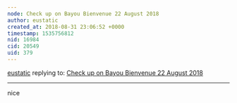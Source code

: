 ```yaml
---
node: Check up on Bayou Bienvenue 22 August 2018
author: eustatic
created_at: 2018-08-31 23:06:52 +0000
timestamp: 1535756812
nid: 16984
cid: 20549
uid: 379
---
```




[eustatic](../profile/eustatic) replying to: [Check up on Bayou Bienvenue 22 August 2018](../notes/eustatic/08-23-2018/check-up-on-bayou-bienvenue-22-august-2018)

----
nice